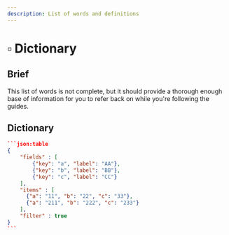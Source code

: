 ```yaml
---
description: List of words and definitions
---
```


# ▫ Dictionary

## Brief

This list of words is not complete, but it should provide a thorough enough base of information for you to refer back on while you're following the guides.

## Dictionary

````json
```json:table
{
    "fields" : [
        {"key": "a", "label": "AA"},
        {"key": "b", "label": "BB"},
        {"key": "c", "label": "CC"}
    ],
    "items" : [
      {"a": "11", "b": "22", "c": "33"},
      {"a": "211", "b": "222", "c": "233"}
    ],
    "filter" : true
}
```
````
